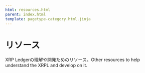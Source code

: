 ```yaml
---
html: resources.html
parent: index.html
template: pagetype-category.html.jinja
---
```

# リソース
XRP Ledgerの理解や開発ためのリソース。Other resources to help understand the XRPL and develop on it.